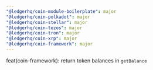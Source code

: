 ```yaml
---
"@ledgerhq/coin-module-boilerplate": major
"@ledgerhq/coin-polkadot": major
"@ledgerhq/coin-stellar": major
"@ledgerhq/coin-tezos": major
"@ledgerhq/coin-tron": major
"@ledgerhq/coin-xrp": major
"@ledgerhq/coin-framework": major
---
```


feat(coin-framework): return token balances in `getBalance`

